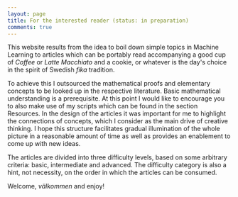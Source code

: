 ```yaml
---
layout: page
title: For the interested reader (status: in preparation)
comments: true
---
```


This website results from the idea to boil down simple topics in Machine Learning to articles which can be portably read accompanying a good cup of *Coffee* or *Latte Macchiato* and a cookie, or whatever is the day's choice in the spirit of Swedish *fika* tradition. 

To achieve this I outsourced the mathematical proofs and elementary concepts to be looked up in the respective literature. Basic mathematical understanding is a prerequisite. At this point I would like to encourage you to also make use of my scripts which can be found in the section Resources. In the design of the articles it was important for me to highlight the connections of concepts, which I consider as the main drive of creative thinking. I hope this structure facilitates gradual illumination of the whole picture in a reasonable amount of time as well as provides an enablement to come up with new ideas. 

The articles are divided into three difficulty levels, based on some arbitrary criteria: basic, intermediate and advanced. The difficulty category is also a hint, not necessity, on the order in which the articles can be consumed. 

Welcome, *välkommen* and enjoy! 

<!--![jekyll template mediumish]({{site.baseurl}}/assets/images/mediumish-jekyll-template.png){: .shadow}-->


<!--<a href="https://www.buymeacoffee.com/sal" target="_blank"><img src="https://www.buymeacoffee.com/assets/img/custom_images/orange_img.png" alt="Buy Me A Coffee" style="height: auto !important;width: auto !important;" ></a>-->

